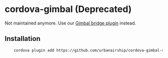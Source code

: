 # cordova-gimbal (Deprecated)

Not maintained anymore. Use our [Gimbal bridge plugin](https://github.com/urbanairship/cordova-gimbal-bridge) instead.

## Installation

```xml
	cordova plugin add https://github.com/urbanairship/cordova-gimbal-sdk
```
